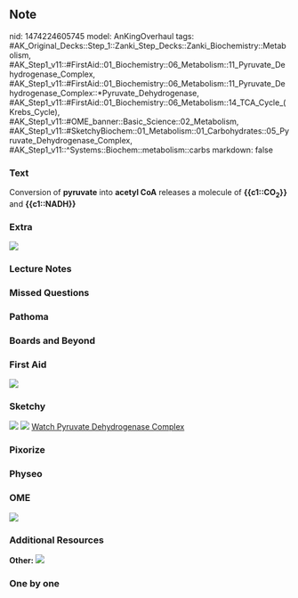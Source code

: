 ## Note
nid: 1474224605745
model: AnKingOverhaul
tags: #AK_Original_Decks::Step_1::Zanki_Step_Decks::Zanki_Biochemistry::Metabolism, #AK_Step1_v11::#FirstAid::01_Biochemistry::06_Metabolism::11_Pyruvate_Dehydrogenase_Complex, #AK_Step1_v11::#FirstAid::01_Biochemistry::06_Metabolism::11_Pyruvate_Dehydrogenase_Complex::*Pyruvate_Dehydrogenase, #AK_Step1_v11::#FirstAid::01_Biochemistry::06_Metabolism::14_TCA_Cycle_(Krebs_Cycle), #AK_Step1_v11::#OME_banner::Basic_Science::02_Metabolism, #AK_Step1_v11::#SketchyBiochem::01_Metabolism::01_Carbohydrates::05_Pyruvate_Dehydrogenase_Complex, #AK_Step1_v11::^Systems::Biochem::metabolism::carbs
markdown: false

### Text
<div>
  Conversion of <b>pyruvate</b> into <b>acetyl CoA</b> releases a
  molecule of <b>{{c1::CO<sub>2</sub>}}</b> and <b>{{c1::NADH}}</b>
</div>

### Extra
<i><img src="paste-94579474825590.jpg"></i>

### Lecture Notes


### Missed Questions


### Pathoma


### Boards and Beyond


### First Aid
<img src="tmpyENhkO.png">

### Sketchy
<img src="Screen%20Shot%202021-01-07%20at%2014.54.06.jpg">
<img src="Screen%20Shot%202021-01-07%20at%2014.54.55.jpg"> <a href=
"https://dashboard.sketchy.com/study/medical/courses/medical-biochemistry/units/medical-biochemistry-metabolism/videos/medical-biochemistry-metabolism-carbohydrates-pyruvate-dehydrogenase-complex?utm_source=anki&utm_medium=partnership&utm_campaign=february_update&utm_content=medical">
Watch Pyruvate Dehydrogenase Complex</a>

### Pixorize


### Physeo


### OME
<div class="ome-widget">
  <a href=
  "https://onlinemeded.org/spa/metabolism?ref=anki"><img src=
  "_OME_AnkiFlashcards_Topic_4.png"></a>
</div>

### Additional Resources
<b>Other:</b> <img src="tmpEeMsYz.png">

### One by one

